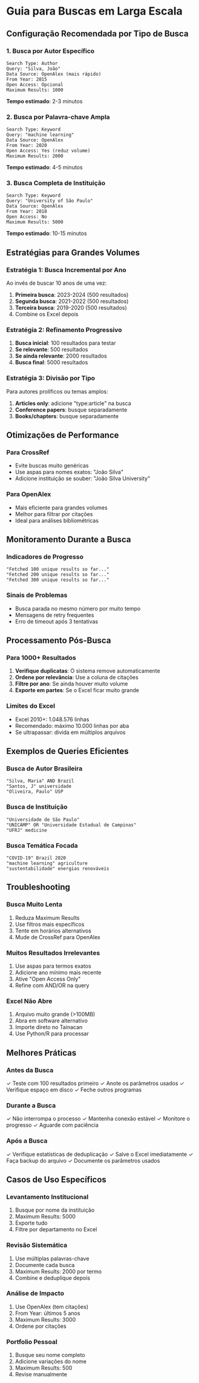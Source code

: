 # Guia para Buscas em Larga Escala

## Configuração Recomendada por Tipo de Busca

### 1. Busca por Autor Específico
```
Search Type: Author
Query: "Silva, João"
Data Source: OpenAlex (mais rápido)
From Year: 2015
Open Access: Opcional
Maximum Results: 1000
```
**Tempo estimado**: 2-3 minutos

### 2. Busca por Palavra-chave Ampla
```
Search Type: Keyword
Query: "machine learning"
Data Source: OpenAlex
From Year: 2020
Open Access: Yes (reduz volume)
Maximum Results: 2000
```
**Tempo estimado**: 4-5 minutos

### 3. Busca Completa de Instituição
```
Search Type: Keyword
Query: "University of São Paulo"
Data Source: OpenAlex
From Year: 2018
Open Access: No
Maximum Results: 5000
```
**Tempo estimado**: 10-15 minutos

## Estratégias para Grandes Volumes

### Estratégia 1: Busca Incremental por Ano
Ao invés de buscar 10 anos de uma vez:

1. **Primeira busca**: 2023-2024 (500 resultados)
2. **Segunda busca**: 2021-2022 (500 resultados)
3. **Terceira busca**: 2019-2020 (500 resultados)
4. Combine os Excel depois

### Estratégia 2: Refinamento Progressivo
1. **Busca inicial**: 100 resultados para testar
2. **Se relevante**: 500 resultados
3. **Se ainda relevante**: 2000 resultados
4. **Busca final**: 5000 resultados

### Estratégia 3: Divisão por Tipo
Para autores prolíficos ou temas amplos:

1. **Articles only**: adicione "type:article" na busca
2. **Conference papers**: busque separadamente
3. **Books/chapters**: busque separadamente

## Otimizações de Performance

### Para CrossRef
- Evite buscas muito genéricas
- Use aspas para nomes exatos: "João Silva"
- Adicione instituição se souber: "João Silva University"

### Para OpenAlex
- Mais eficiente para grandes volumes
- Melhor para filtrar por citações
- Ideal para análises bibliométricas

## Monitoramento Durante a Busca

### Indicadores de Progresso
```
"Fetched 100 unique results so far..."
"Fetched 200 unique results so far..."
"Fetched 300 unique results so far..."
```

### Sinais de Problemas
- Busca parada no mesmo número por muito tempo
- Mensagens de retry frequentes
- Erro de timeout após 3 tentativas

## Processamento Pós-Busca

### Para 1000+ Resultados
1. **Verifique duplicatas**: O sistema remove automaticamente
2. **Ordene por relevância**: Use a coluna de citações
3. **Filtre por ano**: Se ainda houver muito volume
4. **Exporte em partes**: Se o Excel ficar muito grande

### Limites do Excel
- Excel 2010+: 1.048.576 linhas
- Recomendado: máximo 10.000 linhas por aba
- Se ultrapassar: divida em múltiplos arquivos

## Exemplos de Queries Eficientes

### Busca de Autor Brasileira
```
"Silva, Maria" AND Brazil
"Santos, J" universidade
"Oliveira, Paulo" USP
```

### Busca de Instituição
```
"Universidade de São Paulo"
"UNICAMP" OR "Universidade Estadual de Campinas"
"UFRJ" medicine
```

### Busca Temática Focada
```
"COVID-19" Brazil 2020
"machine learning" agriculture
"sustentabilidade" energias renováveis
```

## Troubleshooting

### Busca Muito Lenta
1. Reduza Maximum Results
2. Use filtros mais específicos
3. Tente em horários alternativos
4. Mude de CrossRef para OpenAlex

### Muitos Resultados Irrelevantes
1. Use aspas para termos exatos
2. Adicione ano mínimo mais recente
3. Ative "Open Access Only"
4. Refine com AND/OR na query

### Excel Não Abre
1. Arquivo muito grande (>100MB)
2. Abra em software alternativo
3. Importe direto no Tainacan
4. Use Python/R para processar

## Melhores Práticas

### Antes da Busca
✓ Teste com 100 resultados primeiro
✓ Anote os parâmetros usados
✓ Verifique espaço em disco
✓ Feche outros programas

### Durante a Busca
✓ Não interrompa o processo
✓ Mantenha conexão estável
✓ Monitore o progresso
✓ Aguarde com paciência

### Após a Busca
✓ Verifique estatísticas de deduplicação
✓ Salve o Excel imediatamente
✓ Faça backup do arquivo
✓ Documente os parâmetros usados

## Casos de Uso Específicos

### Levantamento Institucional
1. Busque por nome da instituição
2. Maximum Results: 5000
3. Exporte tudo
4. Filtre por departamento no Excel

### Revisão Sistemática
1. Use múltiplas palavras-chave
2. Documente cada busca
3. Maximum Results: 2000 por termo
4. Combine e deduplique depois

### Análise de Impacto
1. Use OpenAlex (tem citações)
2. From Year: últimos 5 anos
3. Maximum Results: 3000
4. Ordene por citações

### Portfolio Pessoal
1. Busque seu nome completo
2. Adicione variações do nome
3. Maximum Results: 500
4. Revise manualmente